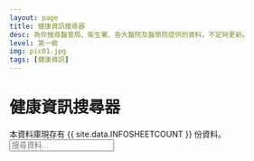 ```yaml
---
layout: page
title: 健康資訊搜尋器
desc: 為你搜尋醫管局、衛生署、各大醫院及醫學院提供的資料。不定時更新。
level: 第一級
img: pic01.jpg
tags: [健康資訊]
---
```


<script src="https://cdnjs.cloudflare.com/ajax/libs/jquery/3.3.1/jquery.min.js"></script>
<script src="https://cdnjs.cloudflare.com/ajax/libs/corejs-typeahead/1.2.1/typeahead.bundle.js"></script>
<div class="page-header">
  <h1 class="page-title">
    健康資訊搜尋器
  </h1>
  <div class="page-subtitle">本資料庫現存有 {{ site.data.INFOSHEETCOUNT }} 份資料。</div>
  <div class="page-options d-flex">
    <div class="input-icon ml-2">
      <span class="input-icon-addon">
        <i class="fe fe-search"></i>
      </span>
      <input class="typeahead search form-control w-10" placeholder="搜尋資料...">
    </div>
  </div>
</div>

<div class="result_count"></div>
<div class="row row-cards result_link">
</div>

<script>
    function base64toImg(base64){
        return "<img src=>";
    }
    function updateChart(response) {
	if (!response.rows){
     	 $('div.result_count').empty();
         $('div.result_count').text("We have found no results.");
	  return;
	}
      console.log(response.rows);
      $('div.result_link').empty();
      $('div.result_count').empty();
      $('div.result_count').text("We have found " + response.rows.length + " results.");
      for (var i=0; i<response.rows.length; i++){
        $('div.result_link').append(	
	  '<div class="col-sm-6 col-lg-4">'+
	  '  <div class="card p-3">'+
	  '    <a href="'+response.rows[i][0]+'" class="mb-3">'+
	  '	<img src="data:image/png;base64,'+response.rows[i][1].replace(/["']/g, '')+'" alt="'+response.rows[i][2]+'" class="rounded">'+
	  '    </a>'+
	  '    <div class="d-flex align-items-center px-2">'+
	  '     <div class="avatar avatar-md mr-3" style="background-image: url(demo/faces/male/41.jpg)"></div>'+
	  '	<div>'+
	  '	  <div>'+response.rows[i][2]+'</div>'+
	  '	  <small class="d-block text-muted">'+response.rows[i][0]+'</small>'+
	  '	</div>'+
	  '    </div>'+
	  '  </div>'+
	  '</div>'                          
        );
      }
    }
$(document).ready(function() { //wait for document ready
  var timer;
  var delay = 600; // 0.6 seconds delay after last input

  $('.search').bind('input', function() {
    window.clearTimeout(timer);
    timer = window.setTimeout(function(){
      var query = $('.search').val();
      $.ajax({
        url: "https://script.google.com/macros/s/AKfycbzr0R-IGH3xbXPcIs81BF1q_oe_6SQ34t7F1GpZxsXMykTlXA/exec?q=" + query,

        // The name of the callback parameter, as specified by the YQL service
        jsonpCallback: 'callback',

        // Tell jQuery we're expecting JSONP
        dataType: "jsonp",

        // Work with the response
        success: updateChart
      });
      $('div.result_count').text("Loading...");
    }, delay);
  })
}); // END READY 

var nameArray = [].concat({{ site.data.INFOSHEETNAMES | jsonify }});
var names = new Bloodhound({
  datumTokenizer: Bloodhound.tokenizers.whitespace,
  queryTokenizer: Bloodhound.tokenizers.whitespace,
  local: nameArray
});

$('#bloodhound .typeahead').typeahead({
  hint: true,
  highlight: true,
  minLength: 1
},
{
  name: 'names',
  source: names
});
</script>
